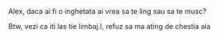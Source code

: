 Alex, daca ai fi o inghetata ai vrea sa te ling sau sa te musc?

Btw, vezi ca iti las tie limbaj.l, refuz sa ma ating de chestia aia
